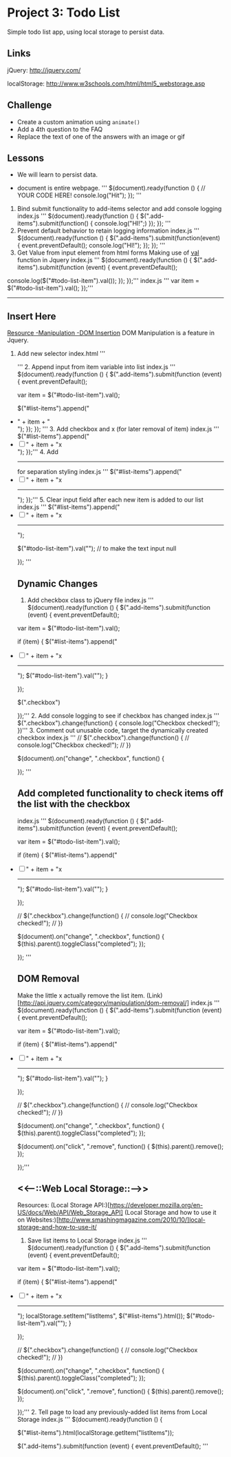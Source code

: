 # Project 3: Todo List

Simple todo list app, using local storage to persist data.

## Links

jQuery: http://jquery.com/

localStorage: http://www.w3schools.com/html/html5_webstorage.asp

## Challenge
* Create a custom animation using `animate()`
* Add a 4th question to the FAQ
* Replace the text of one of the answers with an image or gif

## Lessons
* We will learn to persist data.
- document is entire webpage.
'''
$(document).ready(function () {
    // YOUR CODE HERE!
    console.log("Hit");
});
'''
1. Bind submit functionality to add-items selector and add console logging
index.js
'''
$(document).ready(function () {
 $(".add-items").submit(function() {
 console.log("HI!";)
 });
});
'''
2. Prevent default behavior to retain logging information
index.js
'''
$(document).ready(function () {
 $(".add-items").submit(function(event) {
 event.preventDefault();
 console.log("HI!");
 });
});
'''
3. Get Value from input element from html forms
Making use of [val](http://api.jquery.com/val/) function in Jquery
index.js
'''
$(document).ready(function () {
 $(".add-items").submit(function (event) {
 event.preventDefault();

 console.log($("#todo-list-item").val());
 });
});'''
index.js
'''
 var item = $("#todo-list-item").val();
 });'''

---
## Insert Here
[Resource -Manipulation -DOM Insertion](http://api.jquery.com/category/manipulation/dom-insertion-inside/)
DOM Manipulation is a feature in Jquery.
1. Add new selector
index.html
'''
<ul id="list-items">
'''
2. Append input from item variable into list
index.js
'''
$(document).ready(function () {
 $(".add-items").submit(function (event) {
 event.preventDefault();

 var item = $("#todo-list-item").val();

 $("#list-items").append("<li>" + item + "</li>");
 });
});
'''
3. Add checkbox and x (for later removal of item)
index.js
'''
$("#list-items").append("<li><input type='checkbox'/>" + item + "<a class='remove'>x</a></li>");
 });'''
4. Add <hr> for separation styling
index.js
'''
$("#list-items").append("<li><input type='checkbox'/>" + item + "<a class='remove'>x</a><hr></li>");
 });'''
5. Clear input field after each new item is added to our list
index.js
'''
 $("#list-items").append("<li><input type='checkbox'/>" + item + "<a class='remove'>x</a><hr></li>");

 $("#todo-list-item").val(""); //  to make the text input null

 });
'''
## Dynamic Changes

1. Add checkbox class to jQuery file
index.js
'''
$(document).ready(function () {
 $(".add-items").submit(function (event) {
 event.preventDefault();

 var item = $("#todo-list-item").val();

 if (item) {
  $("#list-items").append("<li><input class='checkbox' type='checkbox'/>" + item + "<a class='remove'>x</a><hr></li>");
  $("#todo-list-item").val("");
 }

 });

 $(".checkbox")

});'''
2. Add console logging to see if checkbox has changed
index.js
'''
$(".checkbox").change(function() {
 console.log("Checkbox checked!");
 })'''
3. Comment out unusable code, target the dynamically created checkbox
index.js
'''
 // $(".checkbox").change(function() {
 // console.log("Checkbox checked!");
 // })

 $(document).on("change", ".checkbox", function() {

 });
'''
## Add completed functionality to check items off the list with the checkbox
index.js
'''
$(document).ready(function () {
 $(".add-items").submit(function (event) {
 event.preventDefault();

 var item = $("#todo-list-item").val();

 if (item) {
  $("#list-items").append("<li><input class='checkbox' type='checkbox'/>" + item + "<a class='remove'>x</a><hr></li>");
  $("#todo-list-item").val("");
 }

 });

 // $(".checkbox").change(function() {
 // console.log("Checkbox checked!");
 // })

 $(document).on("change", ".checkbox", function() {
  $(this).parent().toggleClass("completed");
 });

});
'''
## DOM Removal
Make the little x actually remove the list item. (Link)[http://api.jquery.com/category/manipulation/dom-removal/]
index.js
'''
$(document).ready(function () {
 $(".add-items").submit(function (event) {
 event.preventDefault();

 var item = $("#todo-list-item").val();

 if (item) {
  $("#list-items").append("<li><input class='checkbox' type='checkbox'/>" + item + "<a class='remove'>x</a><hr></li>");
  $("#todo-list-item").val("");
 }

 });

 // $(".checkbox").change(function() {
 // console.log("Checkbox checked!");
 // })

 $(document).on("change", ".checkbox", function() {
  $(this).parent().toggleClass("completed");
 });

 $(document).on("click", ".remove", function() {
  $(this).parent().remove();
 });

});'''

## <<--::Web Local Storage::-->>
Resources:
(Local Storage API:)[https://developer.mozilla.org/en-US/docs/Web/API/Web_Storage_API]
(Local Storage and how to use it on Websites:)[http://www.smashingmagazine.com/2010/10/]local-storage-and-how-to-use-it/
1. Save list items to Local Storage
index.js
'''
$(document).ready(function () {
 $(".add-items").submit(function (event) {
 event.preventDefault();

 var item = $("#todo-list-item").val();

 if (item) {
   $("#list-items").append("<li><input class='checkbox' type='checkbox'/>" + item + "<a class='remove'>x</a><hr></li>");
   localStorage.setItem("listItems", $("#list-items").html());
   $("#todo-list-item").val("");
 }

 });

 // $(".checkbox").change(function() {
 // console.log("Checkbox checked!");
 // })

 $(document).on("change", ".checkbox", function() {
   $(this).parent().toggleClass("completed");
 });

 $(document).on("click", ".remove", function() {
   $(this).parent().remove();
 });

});'''
2. Tell page to load any previously-added list items from Local Storage
index.js
'''
$(document).ready(function () {
 
 $("#list-items").html(localStorage.getItem("listItems"));

 $(".add-items").submit(function (event) {
 event.preventDefault();
'''